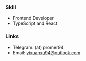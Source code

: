 ### Skill
- Frontend Developer
- TypeScript and React
### Links
- Telegram: (at) promer94
- Email: [yixuanxu94@outlook.com](yixuanxu94@outlook.com)

